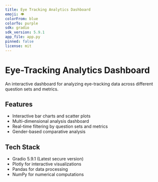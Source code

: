 ```yaml
---
title: Eye Tracking Analytics Dashboard
emoji: 👁️
colorFrom: blue
colorTo: purple
sdk: gradio
sdk_version: 5.9.1
app_file: app.py
pinned: false
license: mit
---
```


# Eye-Tracking Analytics Dashboard

An interactive dashboard for analyzing eye-tracking data across different question sets and metrics.

## Features
- Interactive bar charts and scatter plots  
- Multi-dimensional analysis dashboard
- Real-time filtering by question sets and metrics
- Gender-based comparative analysis

## Tech Stack
- Gradio 5.9.1 (Latest secure version)
- Plotly for interactive visualizations
- Pandas for data processing
- NumPy for numerical computations